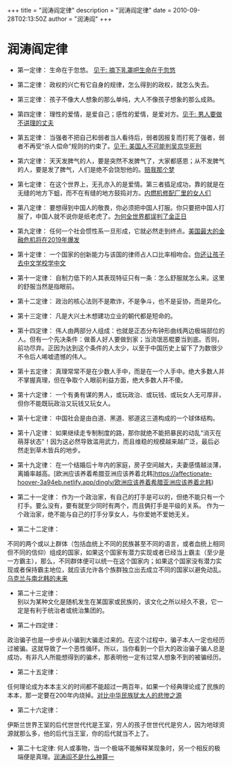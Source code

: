 +++
title = "润涛阎定律"
description = "润涛阎定律"
date = 2010-09-28T02:13:50Z
author = "润涛阎"
+++


# 润涛阎定律

* 第一定律：
生命在于忽悠。 [见于: 摘下乳罩吧生命在于忽悠](https://affectionate-hoover-3a94eb.netlify.app/dinglv/摘下乳罩吧生命在于忽悠)

* 第二定律：
政权的兴亡有它自身的规律，怎么得到的政权，就怎么失去。

* 第三定律：
孩子不像大人想象的那么单纯，大人不像孩子想象的那么成熟。

* 第四定律：
理性的爱情，是爱自己；感性的爱情，是爱对方。[见于: 男人要做不讲理的丈夫](https://affectionate-hoover-3a94eb.netlify.app/dinglv/男人要做不讲理的丈夫)

* 第五定律：
当强者不把自己和弱者当人看待后，弱者因报复而打死了强者，弱者不再受“杀人偿命”规则的约束了。[见于: 美国人不可能判吴京华死刑](https://affectionate-hoover-3a94eb.netlify.app/dinglv/美国人不可能判吴京华死刑)

* 第六定律：
天天发脾气的人，要是突然不发脾气了，大家都感恩；从不发脾气的人，要是发了脾气，人们是绝不会饶恕他的。[赔我那个梦](https://affectionate-hoover-3a94eb.netlify.app/dinglv/赔我那个梦)

* 第七定律：
在这个世界上，无孔亦入的是爱情。第三者插足成功，靠的就是在无缝的地方下蛆，而不在有缝的地方鼓捣对方。[内燃机修配厂里的女人们](https://affectionate-hoover-3a94eb.netlify.app/dinglv/内燃机修配厂里的女人们)

* 第八定律：
要想得到中国人的敬畏，你必须把中国人打服。你只要把中国人打服了，中国人就不说你是纸老虎了。[为何全世界都误判了金正日](https://affectionate-hoover-3a94eb.netlify.app/dinglv/为何全世界都误判了金正日)

* 第九定律：
任何一个社会惯性系一旦形成，它就必然走到终点。[美国最大的金融危机将在2019年爆发](https://affectionate-hoover-3a94eb.netlify.app/dinglv/美国最大的金融危机将在2019年爆发)

* 第十定律：
一个国家的创新能力与该国的律师占人口比率相吻合。[你还让孩子去中文学校学中文](https://affectionate-hoover-3a94eb.netlify.app/dinglv/你还让孩子去中文学校学中文)

* 第十一定律：
自制力低下的人其表现特征只有一条：怎么舒服就怎么来。这里的舒服当然是指眼前。

* 第十二定律：
政治的核心法则不是欺诈，不是争斗，也不是妥协，而是异化。

* 第十三定律：
凡是大兴土木想建功立业的朝代都是短命的。

* 第十四定律：
伟人由两部分人组成：也就是正态分布钟形曲线两边极端部位的人。但有一个先决条件：做善人好人要做到家；当流氓恶棍要当到底。否则，前功尽弃。正因为达到这个条件的人太少，以至于中国历史上留下了为数很少不令后人唏嘘遗憾的伟人。

* 第十五定律：
真理常常不是在少数人手中，而是在一个人手中。绝大多数人并不掌握真理，但在争取个人眼前利益方面，绝大多数人并不傻。

* 第十六定律：
一个有勇有谋的男人，或玩政治、或玩钱、或玩女人无可厚非，但你不能既玩政治又玩钱又玩女人。

* 第十七定律：
中国社会是由白道、黑道、邪道这三道构成的一个球体结构。

* 第十八定律：
如果继续走专制制度的路，那你就绝不能把暴民的动乱“消灭在萌芽状态”！因为这必然导致滥用武力，而且维稳的规模越来越广泛，最后必然走到草木皆兵的地步。

* 第十九定律：
在一个结婚后十年内的家庭，房子空间越大，夫妻感情越淡薄，离婚率越高。[欧洲应该养着希腊亚洲应该养着北韩]https://affectionate-hoover-3a94eb.netlify.app/dinglv/欧洲应该养着希腊亚洲应该养着北韩)

* 第二十一定律：
作为一个政治家，有自己的打手是可以的，但绝不能只有一个打手。要么没有，要有就至少同时有两个，而且俩打手是平级的关系。
作为一个政治家，绝不能与自己的打手分享女人，与你爱她不爱她无关。

* 第二十二定律：

不同的两个或以上群体（包括血统上不同的民族甚至不同的语言，或者血统上相同但不同的信仰）组成的国家，如果这个国家有潜力实现或者已经当上霸主（至少是一方霸主），那么，不同群体便可以统一在这个国家内；如果这个国家没有潜力实现或者保持霸主地位，就应该允许各个族群独立出去成立不同的国家以避免动乱。[乌克兰与南北韩的未来](https://affectionate-hoover-3a94eb.netlify.app/dinglv/乌克兰与南北韩的未来)

 

* 第二十三定律：  
别以为某种文化是随机发生在某国家或民族的，该文化之所以经久不衰，它一定是有利于统治者或统治集团的。

 

* 第二十四定律：

政治骗子也是一步步从小骗到大骗走过来的。在这个过程中，骗子本人一定也经历过被骗。这就导致了一个恶性循环。所以，当你看到一个巨大的政治骗子骗人总是成功，有非凡人所能想得到的骗术，那表明他一定有过常人想象不到的被骗经历。

 

* 第二十五定律：

任何理论成为本本主义的时间都不能超过一两百年，如果一个经典理论成了民族的本本，那一定要在200年内烧掉。[对比中华民族犹太人的悲惨之源](https://affectionate-hoover-3a94eb.netlify.app/dinglv/对比中华民族犹太人的悲惨之源)

 

* 第二十六定律：

伊斯兰世界王室的后代世世代代是王室，穷人的孩子世世代代是穷人，因为地球资源就那么多，他的后代当王室，你的后代就当不上了。

* 第二十七定律: 何人或事物，当一个极端不能解释某现象时，另一个相反的极端便是真理。[润涛阎不是什么神算一](../dinglv/润涛阎不是什么神算一)
